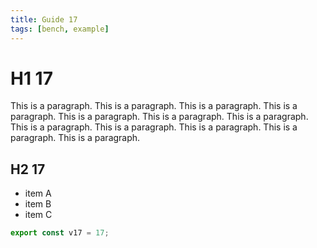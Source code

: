 ```yaml
---
title: Guide 17
tags: [bench, example]
---
```


# H1 17

This is a paragraph. This is a paragraph. This is a paragraph. This is a paragraph. This is a paragraph. This is a paragraph. This is a paragraph. This is a paragraph. This is a paragraph. This is a paragraph. This is a paragraph. This is a paragraph. 

## H2 17

- item A
- item B
- item C

```ts
export const v17 = 17;
```